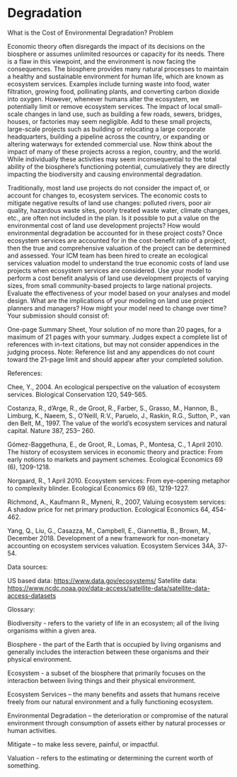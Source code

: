 # Degradation
What is the Cost of Environmental Degradation?
Problem	 
 	
Economic theory often disregards the impact of its decisions on the biosphere or assumes unlimited resources or capacity for its needs. There is a flaw in this viewpoint, and the environment is now facing the consequences. The biosphere provides many natural processes to maintain a healthy and sustainable environment for human life, which are known as ecosystem services. Examples include turning waste into food, water filtration, growing food, pollinating plants, and converting carbon dioxide into oxygen. However, whenever humans alter the ecosystem, we potentially limit or remove ecosystem services. The impact of local small-scale changes in land use, such as building a few roads, sewers, bridges, houses, or factories may seem negligible. Add to these small projects, large-scale projects such as building or relocating a large corporate headquarters, building a pipeline across the country, or expanding or altering waterways for extended commercial use. Now think about the impact of many of these projects across a region, country, and the world. While individually these activities may seem inconsequential to the total ability of the biosphere’s functioning potential, cumulatively they are directly impacting the biodiversity and causing environmental degradation.

Traditionally, most land use projects do not consider the impact of, or account for changes to, ecosystem services. The economic costs to mitigate negative results of land use changes: polluted rivers, poor air quality, hazardous waste sites, poorly treated waste water, climate changes, etc., are often not included in the plan. Is it possible to put a value on the environmental cost of land use development projects? How would environmental degradation be accounted for in these project costs? Once ecosystem services are accounted for in the cost-benefit ratio of a project, then the true and comprehensive valuation of the project can be determined and assessed.
Your ICM team has been hired to create an ecological services valuation model to understand the true economic costs of land use projects when ecosystem services are considered. Use your model to perform a cost benefit analysis of land use development projects of varying sizes, from small community-based projects to large national projects. Evaluate the effectiveness of your model based on your analyses and model design. What are the implications of your modeling on land use project planners and managers? How might your model need to change over time? 
Your submission should consist of:

One-page Summary Sheet,
Your solution of no more than 20 pages, for a maximum of 21 pages with your summary.
Judges expect a complete list of references with in-text citations, but may not consider appendices in the judging process.
Note: Reference list and any appendices do not count toward the 21-page limit and should appear after your completed solution.

References:

Chee, Y., 2004. An ecological perspective on the valuation of ecosystem services. Biological Conservation 120, 549-565.

Costanza, R., d’Arge, R., de Groot, R., Farber, S., Grasso, M., Hannon, B., Limburg, K., Naeem, S., O’Neill, R.V., Paruelo, J., Raskin, R.G., Sutton, P., van den Belt, M., 1997. The value of the world’s ecosystem services and natural capital. Nature 387, 253– 260.

Gómez-Baggethuna, E., de Groot, R., Lomas, P., Montesa, C., 1 April 2010. The history of ecosystem services in economic theory and practice: From early notions to markets and payment schemes. Ecological Economics 69 (6), 1209-1218.

Norgaard, R., 1 April 2010. Ecosystem services: From eye-opening metaphor to complexity blinder. Ecological Economics 69 (6), 1219-1227.

Richmond, A., Kaufmann R., Myneni, R., 2007, Valuing ecosystem services: A shadow price for net primary production. Ecological Economics 64, 454-462.

Yang, Q., Liu, G., Casazza, M., Campbell, E., Giannettia, B., Brown, M., December 2018. Development of a new framework for non-monetary accounting on ecosystem services valuation. Ecosystem Services 34A, 37-54.

Data sources:

US based data: https://www.data.gov/ecosystems/ 
Satellite data: https://www.ncdc.noaa.gov/data-access/satellite-data/satellite-data-access-datasets

Glossary:

Biodiversity - refers to the variety of life in an ecosystem; all of the living organisms within a given area.

Biosphere - the part of the Earth that is occupied by living organisms and generally includes the interaction between these organisms and their physical environment.

Ecosystem - a subset of the biosphere that primarily focuses on the interaction between living things and their physical environment.

Ecosystem Services – the many benefits and assets that humans receive freely from our natural environment and a fully functioning ecosystem.

Environmental Degradation – the deterioration or compromise of the natural environment through consumption of assets either by natural processes or human activities.

Mitigate – to make less severe, painful, or impactful.

Valuation - refers to the estimating or determining the current worth of something.
